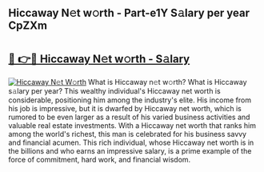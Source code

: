 ## Hiccaway N𝚎t w𝚘rth - Part-e1Y S𝚊lary per year CpZXm

# <h2><a href="http://gc31xb.nevu.top/?p=Hiccaway">🔗 👉🔴 Hiccaway N𝚎t w𝚘rth - S𝚊lary</a></h2>

[![Hiccaway N𝚎t W𝚘rth](https://i.imgur.com/Oavwk0R.jpeg)](http://gc31xb.nevu.top/?p=Hiccaway)
What is Hiccaway n𝚎t w𝚘rth? What is Hiccaway s𝚊lary per year?
This wealthy individual's Hiccaway net worth is considerable, positioning him among the industry's elite. His income from his job is impressive, but it is dwarfed by Hiccaway net worth, which is rumored to be even larger as a result of his varied business activities and valuable real estate investments. With a Hiccaway net worth that ranks him among the world's richest, this man is celebrated for his business savvy and financial acumen. This rich individual, whose Hiccaway net worth is in the billions and who earns an impressive salary, is a prime example of the force of commitment, hard work, and financial wisdom.
